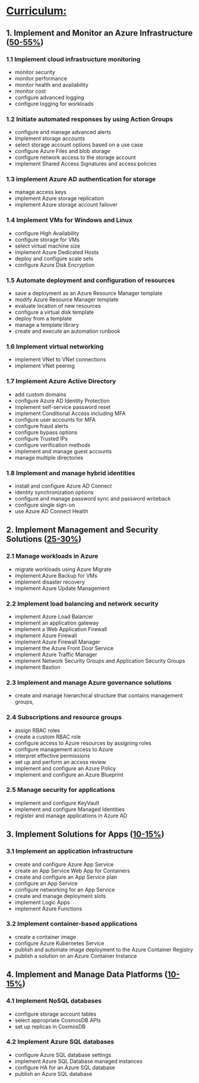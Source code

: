 # [Curriculum:](https://query.prod.cms.rt.microsoft.com/cms/api/am/binary/RE4psD6)

## 1. Implement and Monitor an Azure Infrastructure ([50-55%]())
### 1.1 Implement cloud infrastructure monitoring
* monitor security
* monitor performance
* monitor health and availability
* monitor cost
* configure advanced logging
* configure logging for workloads
### 1.2 Initiate automated responses by using Action Groups
* configure and manage advanced alerts
* Implement storage accounts
* select storage account options based on a use case
* configure Azure Files and blob storage
* configure network access to the storage account
* implement Shared Access Signatures and access policies
### 1.3 implement Azure AD authentication for storage
* manage access keys
* implement Azure storage replication
* implement Azure storage account failover
### 1.4 Implement VMs for Windows and Linux
* configure High Availability
* configure storage for VMs
* select virtual machine size
* implement Azure Dedicated Hosts
* deploy and configure scale sets
* configure Azure Disk Encryption
### 1.5 Automate deployment and configuration of resources
* save a deployment as an Azure Resource Manager template
* modify Azure Resource Manager template
* evaluate location of new resources
* configure a virtual disk template
* deploy from a template
* manage a template library
* create and execute an automation runbook
### 1.6 Implement virtual networking
* implement VNet to VNet connections
* implement VNet peering
### 1.7 Implement Azure Active Directory
* add custom domains
* configure Azure AD Identity Protection
* implement self-service password reset
* implement Conditional Access including MFA
* configure user accounts for MFA
* configure fraud alerts
* configure bypass options
* configure Trusted IPs
* configure verification methods
* implement and manage guest accounts
* manage multiple directories
### 1.8 Implement and manage hybrid identities
* install and configure Azure AD Connect
* identity synchronization options
* configure and manage password sync and password writeback
* configure single sign-on
* use Azure AD Connect Health
## 2. Implement Management and Security Solutions ([25-30%]())
### 2.1 Manage workloads in Azure
* migrate workloads using Azure Migrate
* implement Azure Backup for VMs
* implement disaster recovery
* implement Azure Update Management
### 2.2 Implement load balancing and network security
* implement Azure Load Balancer
* implement an application gateway
* implement a Web Application Firewall
* implement Azure Firewall
* implement Azure Firewall Manager
* implement the Azure Front Door Service
* implement Azure Traffic Manager
* implement Network Security Groups and Application Security Groups
* implement Bastion
### 2.3 Implement and manage Azure governance solutions
* create and manage hierarchical structure that contains management groups,
### 2.4 Subscriptions and resource groups
* assign RBAC roles
* create a custom RBAC role
* configure access to Azure resources by assigning roles
* configure management access to Azure
* interpret effective permissions
* set up and perform an access review
* implement and configure an Azure Policy
* implement and configure an Azure Blueprint
### 2.5 Manage security for applications
* implement and configure KeyVault
* implement and configure Managed Identities
* register and manage applications in Azure AD

## 3. Implement Solutions for Apps ([10-15%](./))
### 3.1 Implement an application infrastructure
* create and configure Azure App Service
* create an App Service Web App for Containers
* create and configure an App Service plan
* configure an App Service
* configure networking for an App Service
* create and manage deployment slots
* implement Logic Apps
* implement Azure Functions
### 3.2 Implement container-based applications
* create a container image
* configure Azure Kubernetes Service
* publish and automate image deployment to the Azure Container Registry
* publish a solution on an Azure Container Instance
## 4. Implement and Manage Data Platforms ([10-15%](./))
### 4.1 Implement NoSQL databases
* configure storage account tables
* select appropriate CosmosDB APIs
* set up replicas in CosmosDB
### 4.2 Implement Azure SQL databases
* configure Azure SQL database settings
* implement Azure SQL Database managed instances
* configure HA for an Azure SQL database
* publish an Azure SQL database
